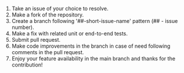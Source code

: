 1. Take an issue of your choice to resolve.
2. Make a fork of the repository.
3. Create a branch following '##-short-issue-name' pattern (## - issue number).
4. Make a fix with related unit or end-to-end tests.
5. Submit pull request.
6. Make code improvements in the branch in case of need following comments in the pull request.
7. Enjoy your feature availability in the main branch and thanks for the contribution!

